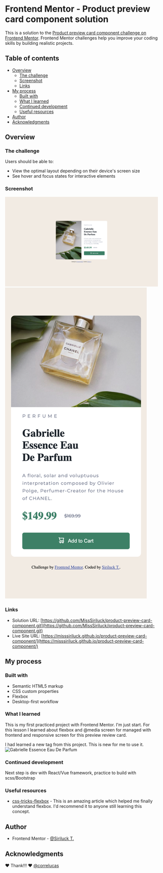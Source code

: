 # Frontend Mentor - Product preview card component solution

This is a solution to the [Product preview card component challenge on Frontend Mentor](https://www.frontendmentor.io/challenges/product-preview-card-component-GO7UmttRfa). Frontend Mentor challenges help you improve your coding skills by building realistic projects. 

## Table of contents

- [Overview](#overview)
  - [The challenge](#the-challenge)
  - [Screenshot](#screenshot)
  - [Links](#links)
- [My process](#my-process)
  - [Built with](#built-with)
  - [What I learned](#what-i-learned)
  - [Continued development](#continued-development)
  - [Useful resources](#useful-resources)
- [Author](#author)
- [Acknowledgments](#acknowledgments)

## Overview

### The challenge

Users should be able to:

- View the optimal layout depending on their device's screen size
- See hover and focus states for interactive elements

### Screenshot

![1](./images/Frontend-Mentor-Product-preview-card-component.png)
![2](./images/Frontend-Mentor-Product-preview-card-component-mobile.png)

### Links

- Solution URL: [https://github.com/MissSiriluck/product-preview-card-component.git](https://github.com/MissSiriluck/product-preview-card-component.git)
- Live Site URL: [https://misssiriluck.github.io/product-preview-card-component/](https://misssiriluck.github.io/product-preview-card-component/)

## My process

### Built with

- Semantic HTML5 markup
- CSS custom properties
- Flexbox
- Desktop-first workflow

### What I learned

This is my first practiced project with Frontend Mentor. I'm just start. 
For this lesson I learned about flexbox and @media screen for managed with frontend and responsive screen for this preview review card.

I had learned a new tag <picture> from this project. This is new for me to use it.
<picture>
  <source media="(max-width:605px)" srcset="https://misssiriluck.github.io/product-preview-card-component/images/image-product-mobile.jpg" alt="Gabrielle Essence Eau De Parfum" class="img-desk">
  <img src="https://misssiriluck.github.io/product-preview-card-component/images/image-product-desktop.jpg" alt="Gabrielle Essence Eau De Parfum" class="img-desk">
</picture>

### Continued development

Next step is dev with React/Vue framework, practice to build with scss/Bootstrap 

### Useful resources

- [css-tricks-flexbox](https://css-tricks.com/snippets/css/a-guide-to-flexbox/) - This is an amazing article which helped me finally understand flexbox. I'd recommend it to anyone still learning this concept.

## Author

- Frontend Mentor - [@Siriluck T.](https://www.frontendmentor.io/profile/MissSiriluck)

## Acknowledgments

❤️ Thank!!! ❤️ [@correlucas](https://www.frontendmentor.io/profile/correlucas)
